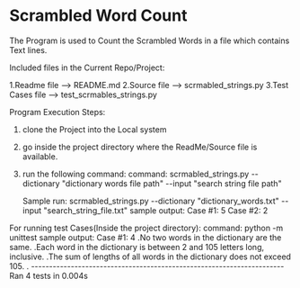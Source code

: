 # Scrambled Word Count 
The Program is used to Count the Scrambled Words in a file which contains Text lines.

Included files in the Current Repo/Project:

1.Readme file --> README.md
2.Source file --> scrmabled_strings.py 
3.Test Cases file --> test_scrmables_strings.py



Program Execution Steps:
1. clone the Project into the Local system
2. go inside the project directory where the ReadMe/Source file is available.
3. run the following command:
    command: scrmabled_strings.py --dictionary "dictionary words file path" --input "search string file path"
    
    Sample run:
        scrmabled_strings.py --dictionary "dictionary_words.txt" --input "search_string_file.txt"
        sample output:
            Case #1: 5
            Case #2: 2

For running test Cases(Inside the project directory):
    command: python -m unittest
    sample output:
        Case #1: 4
        .No two words in the dictionary are the same.
        .Each word in the dictionary is between 2 and 105 letters long, inclusive.
        .The sum of lengths of all words in the dictionary does not exceed 105.
        .
        ----------------------------------------------------------------------
        Ran 4 tests in 0.004s

